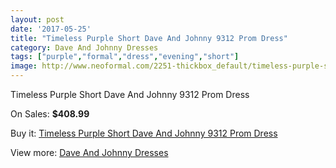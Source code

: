 ```yaml
---
layout: post
date: '2017-05-25'
title: "Timeless Purple Short Dave And Johnny 9312 Prom Dress"
category: Dave And Johnny Dresses
tags: ["purple","formal","dress","evening","short"]
image: http://www.neoformal.com/2251-thickbox_default/timeless-purple-short-dave-and-johnny-9312-prom-dress.jpg
---
```

Timeless Purple Short Dave And Johnny 9312 Prom Dress

On Sales: **$408.99**
<a href="https://www.neoformal.com/en/dave-and-johnny-dresses/837-timeless-purple-short-dave-and-johnny-9312-prom-dress.html"><amp-img layout="responsive" width="600" height="600" src="//www.neoformal.com/2251-thickbox_default/timeless-purple-short-dave-and-johnny-9312-prom-dress.jpg" alt="Timeless Purple Short Dave And Johnny 9312 Prom Dress 0" /></a>
<a href="https://www.neoformal.com/en/dave-and-johnny-dresses/837-timeless-purple-short-dave-and-johnny-9312-prom-dress.html"><amp-img layout="responsive" width="600" height="600" src="//www.neoformal.com/2252-thickbox_default/timeless-purple-short-dave-and-johnny-9312-prom-dress.jpg" alt="Timeless Purple Short Dave And Johnny 9312 Prom Dress 1" /></a>

Buy it: [Timeless Purple Short Dave And Johnny 9312 Prom Dress](https://www.neoformal.com/en/dave-and-johnny-dresses/837-timeless-purple-short-dave-and-johnny-9312-prom-dress.html "Timeless Purple Short Dave And Johnny 9312 Prom Dress")

View more: [Dave And Johnny Dresses](https://www.neoformal.com/en/9-dave-and-johnny-dresses "Dave And Johnny Dresses")